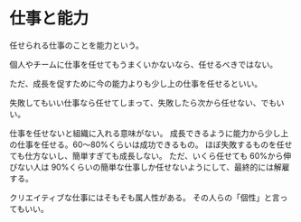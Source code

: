 # 仕事と能力

任せられる仕事のことを能力という。

個人やチームに仕事を任せてもうまくいかないなら、任せるべきではない。

ただ、成長を促すために今の能力よりも少し上の仕事を任せるといい。

失敗してもいい仕事なら任せてしまって、失敗したら次から任せない、でもいい。

仕事を任せないと組織に入れる意味がない。
成長できるように能力から少し上の仕事を任せる。60〜80%くらいは成功できるもの。
ほぼ失敗するものを任せても仕方ないし、簡単すぎても成長しない。
ただ、いくら任せても 60%から伸びない人は 90%くらいの簡単な仕事しか任せないようにして、最終的には解雇する。

クリエイティブな仕事にはそもそも属人性がある。
その人らの「個性」と言ってもいい。
